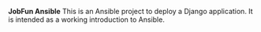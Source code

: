 **JobFun Ansible**
This is an Ansible project to deploy a Django application. It is intended as a working introduction to Ansible.